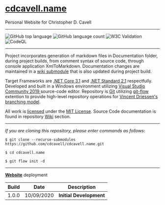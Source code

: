 # [cdcavell.name](https://cdcavell.name)
Personal Website for Christopher D. Cavell
<hr />

![GitHub top language](https://img.shields.io/github/languages/top/cdcavell/cdcavell.name)
![GitHub language count](https://img.shields.io/github/languages/count/cdcavell/cdcavell.name)
![W3C Validation](https://img.shields.io/w3c-validation/default?targetUrl=https%3A%2F%2Fcdcavell.name)
![CodeQL](https://github.com/cdcavell/cdcavell.name/workflows/CodeQL/badge.svg)

<hr />

Project incorporates generation of markdown files in Documentation folder, during project builds, from comment syntax of source code, through console application XmlToMarkdown. Documentation changes are maintained in a [wiki submodule](https://brendancleary.com/2013/03/08/including-a-github-wiki-in-a-repository-as-a-submodule/) that is also updated during project build.

Target Frameworks are [.NET Core 3.1](https://dotnet.microsoft.com/download/dotnet-core/3.1) and [.NET Standard 2.1](https://docs.microsoft.com/en-us/dotnet/standard/net-standard) respectfully. Developed and built in a Windows environment utilizing [Visual Studio Community 2019 ](https://visualstudio.microsoft.com/vs/) source-code editor. Repository is [Git](https://git-scm.com/) utilizing [git-flow](https://danielkummer.github.io/git-flow-cheatsheet/) extention to provide high-level repository operations for [Vincent Driessen's branching model](https://nvie.com/posts/a-successful-git-branching-model/).

All work is [licensed](https://github.com/cdcavell/cdcavell.name/blob/master/LICENSE) under the [MIT License](https://opensource.org/licenses/MIT). Source Code documentation is found in repository [Wiki](https://github.com/cdcavell/cdcavell.name/wiki) section.

<hr />

_If you are cloning this repository, please enter commands as follows:_

```
$ git clone --recurse-submodules https://github.com/cdcavell/cdcavell.name.git

$ cd cdcavell.name

$ git flow init -d
```

<hr />



[__Website__](https://cdcavell.name) deployment 

| Build | Date | Description |
|-------|------|-------------|
| 1.0.0 | 10/09/2020 | __Initial Development__ |
